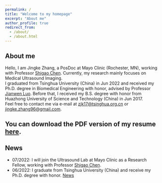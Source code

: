 ```yaml
---
permalink: /
title: "Welcome to my homepage"
excerpt: "About me"
author_profile: true
redirect_from: 
  - /about/
  - /about.html
---
```


## About me
Hello, I am Jingke Zhang, a PosDoc at Mayo Clinic (Rochester, MN), working with Professor [Shigao Chen](https://www.mayo.edu/research/faculty/chen-shigao-ph-d/bio-00027435). Currently, my research mainly focuses on Medical Ultrasound Imaging.  
I graduated from Tsinghua University (China) in Jun 2022 and received my Ph.D. degree in Biomedical Engineering with honor, advised by Professor [Jianwen Luo](https://www.med.tsinghua.edu.cn/en/info/1357/1469.htm). Before that, I received my B.S. degree with honor from Huazhong University of Science and Technology (China) in Jun 2017.  
Feel free to contact me via e-mail at <zjk17@tsinghua.org.cn> or <jingke.zhang96@gmail.com>.

  
## You can download the PDF version of my resume [here](https://JingkeTHU.github.io/CV_JingkeZhang.pdf).  
  

## News
* 07/2022: I will join the Ultrasound Lab at Mayo Clinic as a Research Fellow, working with Professor [Shigao Chen](https://www.mayo.edu/research/faculty/chen-shigao-ph-d/bio-00027435).
* 06/2022: I graduate from Tsinghua University (China) and receive my Ph.D. degree with honor. [News](https://mp.weixin.qq.com/s/G3cXNY4BzEuFUjZU0fQ5Cw)

